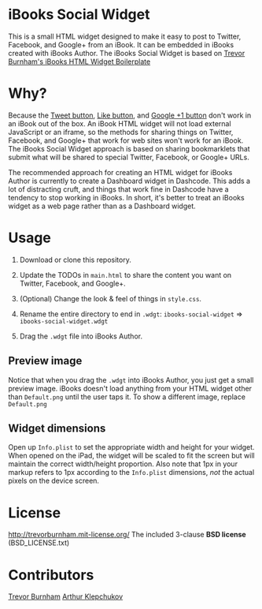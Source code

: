 # iBooks Social Widget

This is a small HTML widget designed to make it easy to post to Twitter, Facebook, and Google+ from an iBook. It can be embedded in iBooks created with iBooks Author. The iBooks Social Widget is based on [Trevor Burnham's iBooks HTML Widget Boilerplate](https://github.com/TrevorBurnham/iBooks-HTML-Widget-Boilerplate)

# Why? 

Because the [Tweet button](https://dev.twitter.com/docs/tweet-button), [Like button](https://developers.facebook.com/docs/reference/plugins/like/), and [Google +1 button](http://www.google.com/+1/button/) don't work in an iBook out of the box. An iBook HTML widget will not load external JavaScript or an iframe, so the methods for sharing things on Twitter, Facebook, and Google+ that work for web sites won't work for an iBook. The iBooks Social Widget approach is based on sharing bookmarklets that submit what will be shared to special Twitter, Facebook, or Google+ URLs.

The recommended approach for creating an HTML widget for iBooks Author is currently to create a Dashboard widget in Dashcode. This adds a lot of distracting cruft, and things that work fine in Dashcode have a tendency to stop working in iBooks. In short, it's better to treat an iBooks widget as a web page rather than as a Dashboard widget.

# Usage

1. Download or clone this repository. 

2. Update the TODOs in `main.html` to share the content you want on Twitter, Facebook, and Google+.

3. (Optional) Change the look & feel of things in `style.css`.

4. Rename the entire directory to end in `.wdgt`:
  `ibooks-social-widget` => `ibooks-social-widget.wdgt`

5. Drag the `.wdgt` file into iBooks Author.

## Preview image

Notice that when you drag the `.wdgt` into iBooks Author, you just get a small preview image. iBooks doesn't load anything from your HTML widget other than `Default.png` until the user taps it. To show a different image, replace `Default.png`

## Widget dimensions

Open up `Info.plist` to set the appropriate width and height for your widget. When opened on the iPad, the widget will be scaled to fit the screen but will maintain the correct width/height proportion. Also note that 1px in your markup refers to 1px according to the `Info.plist` dimensions, *not* the actual pixels on the device screen.

# License

http://trevorburnham.mit-license.org/
The included 3-clause **BSD license** (BSD_LICENSE.txt)

# Contributors

[Trevor Burnham](https://github.com/TrevorBurnham)
[Arthur Klepchukov](https://github.com/avk)

